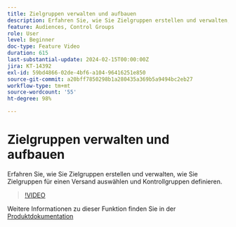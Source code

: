 ```yaml
---
title: Zielgruppen verwalten und aufbauen
description: Erfahren Sie, wie Sie Zielgruppen erstellen und verwalten, wie Sie Zielgruppen für einen Versand auswählen und Kontrollgruppen definieren.
feature: Audiences, Control Groups
role: User
level: Beginner
doc-type: Feature Video
duration: 615
last-substantial-update: 2024-02-15T00:00:00Z
jira: KT-14392
exl-id: 59bd4866-02de-4bf6-a104-96416251e850
source-git-commit: a20bff7850298b1a280435a369b5a9494bc2eb27
workflow-type: tm+mt
source-wordcount: '55'
ht-degree: 98%

---
```


# Zielgruppen verwalten und aufbauen

Erfahren Sie, wie Sie Zielgruppen erstellen und verwalten, wie Sie Zielgruppen für einen Versand auswählen und Kontrollgruppen definieren.

>[!VIDEO](https://video.tv.adobe.com/v/3425861/?learn=on)

Weitere Informationen zu dieser Funktion finden Sie in der [Produktdokumentation](https://experienceleague.adobe.com/docs/campaign-web/v8/audiences/audiences/create-audience.html?lang=de)
